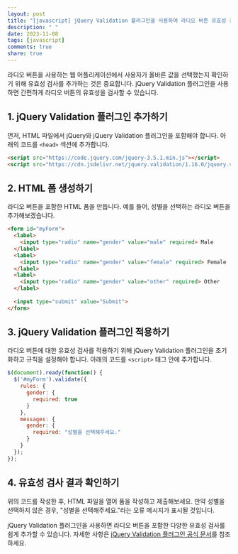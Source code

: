 ```yaml
---
layout: post
title: "[javascript] jQuery Validation 플러그인을 사용하여 라디오 버튼 유효성 검사하기"
description: " "
date: 2023-11-08
tags: [javascript]
comments: true
share: true
---
```


라디오 버튼을 사용하는 웹 어플리케이션에서 사용자가 올바른 값을 선택했는지 확인하기 위해 유효성 검사를 추가하는 것은 중요합니다. jQuery Validation 플러그인을 사용하면 간편하게 라디오 버튼의 유효성을 검사할 수 있습니다.

## 1. jQuery Validation 플러그인 추가하기

먼저, HTML 파일에서 jQuery와 jQuery Validation 플러그인을 포함해야 합니다. 아래의 코드를 `<head>` 섹션에 추가합니다.

```html
<script src="https://code.jquery.com/jquery-3.5.1.min.js"></script>
<script src="https://cdn.jsdelivr.net/jquery.validation/1.16.0/jquery.validate.min.js"></script>
```

## 2. HTML 폼 생성하기

라디오 버튼을 포함한 HTML 폼을 만듭니다. 예를 들어, 성별을 선택하는 라디오 버튼을 추가해보겠습니다.

```html
<form id="myForm">
  <label>
    <input type="radio" name="gender" value="male" required> Male
  </label>
  <label>
    <input type="radio" name="gender" value="female" required> Female
  </label>
  <label>
    <input type="radio" name="gender" value="other" required> Other
  </label>
  
  <input type="submit" value="Submit">
</form>
```

## 3. jQuery Validation 플러그인 적용하기

라디오 버튼에 대한 유효성 검사를 적용하기 위해 jQuery Validation 플러그인을 초기화하고 규칙을 설정해야 합니다. 아래의 코드를 `<script>` 태그 안에 추가합니다.

```javascript
$(document).ready(function() {
  $('#myForm').validate({
    rules: {
      gender: {
        required: true
      }
    },
    messages: {
      gender: {
        required: "성별을 선택해주세요."
      }
    }
  });
});
```

## 4. 유효성 검사 결과 확인하기

위의 코드를 작성한 후, HTML 파일을 열어 폼을 작성하고 제출해보세요. 만약 성별을 선택하지 않은 경우, "성별을 선택해주세요."라는 오류 메시지가 표시될 것입니다.

jQuery Validation 플러그인을 사용하면 라디오 버튼을 포함한 다양한 유효성 검사를 쉽게 추가할 수 있습니다. 자세한 사항은 [jQuery Validation 플러그인 공식 문서](https://jqueryvalidation.org/)를 참조하세요.